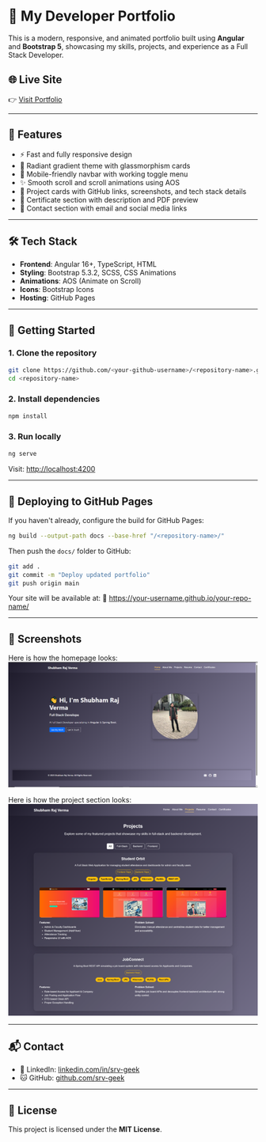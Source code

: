 # 💼 My Developer Portfolio

This is a modern, responsive, and animated portfolio built using **Angular** and **Bootstrap 5**, showcasing my skills, projects, and experience as a Full Stack Developer.

## 🌐 Live Site

👉 [Visit Portfolio](https://srv-geek.github.io/my-portfolio/)

---

## 📌 Features

- ⚡ Fast and fully responsive design
- 🎨 Radiant gradient theme with glassmorphism cards
- 📱 Mobile-friendly navbar with working toggle menu
- ✨ Smooth scroll and scroll animations using AOS
- 📂 Project cards with GitHub links, screenshots, and tech stack details
- 📜 Certificate section with description and PDF preview
- 📨 Contact section with email and social media links

---

## 🛠 Tech Stack

- **Frontend**: Angular 16+, TypeScript, HTML
- **Styling**: Bootstrap 5.3.2, SCSS, CSS Animations
- **Animations**: AOS (Animate on Scroll)
- **Icons**: Bootstrap Icons
- **Hosting**: GitHub Pages

---

## 🚀 Getting Started

### 1. Clone the repository

```bash
git clone https://github.com/<your-github-username>/<repository-name>.git
cd <repository-name>
```

### 2. Install dependencies

```bash
npm install
```

### 3. Run locally

```bash
ng serve
```

Visit: [http://localhost:4200](http://localhost:4200)

---

## 🔧 Deploying to GitHub Pages

If you haven't already, configure the build for GitHub Pages:

```bash
ng build --output-path docs --base-href "/<repository-name>/"
```

Then push the `docs/` folder to GitHub:

```bash
git add .
git commit -m "Deploy updated portfolio"
git push origin main
```

Your site will be available at: 
📍 https://your-username.github.io/your-repo-name/

---

## 📸 Screenshots

Here is how the homepage looks:  
![Homepage Screenshot](src/assets/Homepage.png)

Here is how the project section looks:  
![Project Section Screenshot](src/assets/project_section.png)


---

## 📬 Contact

- 💼 LinkedIn: [linkedin.com/in/srv-geek](http://linkedin.com/in/shubham-verma-177a50192)  
- 🐱 GitHub: [github.com/srv-geek](https://github.com/srv-geek)

---

## 📄 License

This project is licensed under the **MIT License**.


